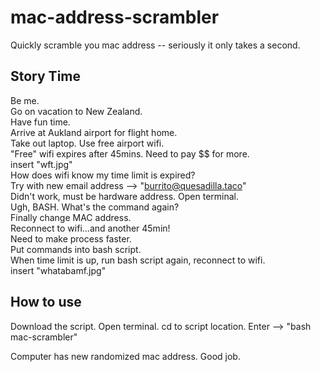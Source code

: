 # mac-address-scrambler
Quickly scramble you mac address -- seriously it only takes a second.

## Story Time
Be me. <br />
Go on vacation to New Zealand. <br />
Have fun time. <br />
Arrive at Aukland airport for flight home. <br />
Take out laptop. Use free airport wifi. <br />
"Free" wifi expires after 45mins. Need to pay $$ for more. <br />
insert "wft.jpg" <br />
How does wifi know my time limit is expired? <br />
Try with new email address --> "burrito@quesadilla.taco" <br />
Didn't work, must be hardware address.
Open terminal. <br />
Ugh, BASH. What's the command again? <br />
Finally change MAC address. <br />
Reconnect to wifi...and another 45min! <br />
Need to make process faster. <br />
Put commands into bash script. <br />
When time limit is up, run bash script again, reconnect to wifi. <br />
insert "whatabamf.jpg" <br />

## How to use
Download the script.
Open terminal.
cd to script location.
Enter --> "bash mac-scrambler"

Computer has new randomized mac address. Good job.
